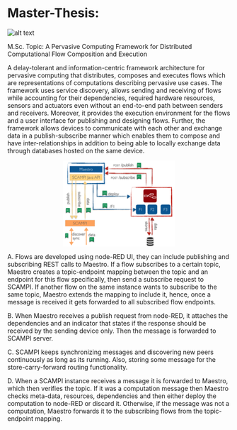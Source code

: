 # Master-Thesis: 
![alt text](https://travis-ci.org/SalehAly/master-thesis.svg?branch=develop)

M.Sc. Topic: A Pervasive Computing Framework for Distributed Computational Flow Composition and Execution
 
A delay-tolerant and information-centric framework architecture for pervasive computing  that distributes, composes and executes flows which are representations of computations describing pervasive use cases. The framework uses  service discovery, allows sending and receiving of flows while accounting for their dependencies, required hardware resources, sensors and actuators even without an end-to-end path between senders and receivers. Moreover, it provides the execution environment for the flows and a user interface for publishing and designing flows. Further, the framework allows devices to communicate with each other and exchange data in a publish-subscribe manner which enables them to compose and have inter-relationships in addition to  being able to locally exchange data through databases hosted on the same device. 

<p align="center">
<img align="center" src="https://raw.githubusercontent.com/SalehAly/master-thesis/develop/writing/latex-thesis/images/design.png" width="50%"> 
</p>


A. Flows are developed using node-RED UI, they can include publishing and subscribing REST calls to Maestro. If a flow subscribes to a certain topic, Maestro creates  a topic-endpoint mapping between the topic and an endpoint for this flow specifically, then send a subscribe request to SCAMPI. If another flow on the same instance wants to subscribe to the same topic, Maestro extends the mapping to include it, hence, once a message is received it gets forwarded to all subscribed flow endpoints. 

B. When Maestro receives a publish request from node-RED, it attaches the dependencies and an indicator that states if the response should be received by the sending device only. Then the message is forwarded to SCAMPI server.

C. SCAMPI keeps synchronizing messages and discovering new peers continuously as long as its running. Also, storing some message for the store-carry-forward routing functionality.

D. When a SCAMPI instance receives a message it is forwarded to Maestro, which then verifies the topic. If it was a computation message then Maestro checks meta-data, resources, dependencies and then either deploy the computation to node-RED or discard it. Otherwise, if the message was not a computation, Maestro forwards it to the subscribing flows from the topic-endpoint mapping. 



